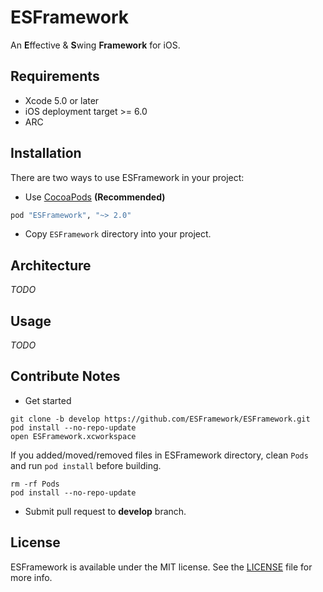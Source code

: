 # ESFramework

An **E**ffective & **S**wing **Framework** for iOS.

## Requirements

* Xcode 5.0 or later
* iOS deployment target >= 6.0
* ARC

## Installation

There are two ways to use ESFramework in your project:

* Use [CocoaPods](http://cocoapods.org) **(Recommended)**

```ruby
pod "ESFramework", "~> 2.0"
```

* Copy `ESFramework` directory into your project.

## Architecture

*TODO*

## Usage

*TODO*

## Contribute Notes

* Get started

```shell
git clone -b develop https://github.com/ESFramework/ESFramework.git
pod install --no-repo-update
open ESFramework.xcworkspace
```

If you added/moved/removed files in ESFramework directory, clean `Pods` and run `pod install` before building.

```shell
rm -rf Pods
pod install --no-repo-update
```


* Submit pull request to **develop** branch.

## License

ESFramework is available under the MIT license. See the [LICENSE](LICENSE) file for more info.
